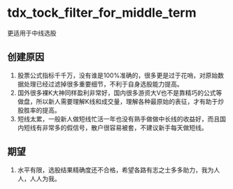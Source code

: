 # tdx_tock_filter_for_middle_term
更适用于中线选股

## 创建原因

1. 股票公式指标千千万，没有谁是100%准确的，很多更是过于花哨，对原始数据处理已经过滤掉很多重要细节，不利于自身选股能力提高。
2. 国外很多裸K大神同样盈利非常好，国内很多游资大V也不是靠精巧的公式等做盘，所以新人需要理解K线和成交量，理解各种最原始的表征，才有助于炒股胜率的提高。
3. 短线太累，一般新人做短线忙活一年也没有熟手做做中长线的收益好，而且国内短线有非常多的假信号，散户很容易被套，不建议新手每天做短线。

## 期望

1. 水平有限，选股结果精确度还不合格，希望各路有志之士多多助力，我为人人，人人为我。
